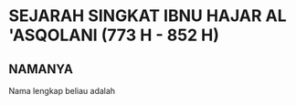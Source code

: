 

SEJARAH SINGKAT IBNU HAJAR AL 'ASQOLANI (773 H - 852 H)
=======================================================

NAMANYA
-------

Nama lengkap beliau adalah
